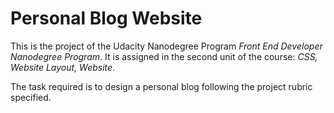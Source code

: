 # Personal Blog Website

This is the project of the Udacity Nanodegree Program <em>Front End Developer Nanodegree Program</em>.
It is assigned in the second unit of the course: <em>CSS, Website Layout, Website</em>.

The task required is to design a personal blog following the project rubric specified.
